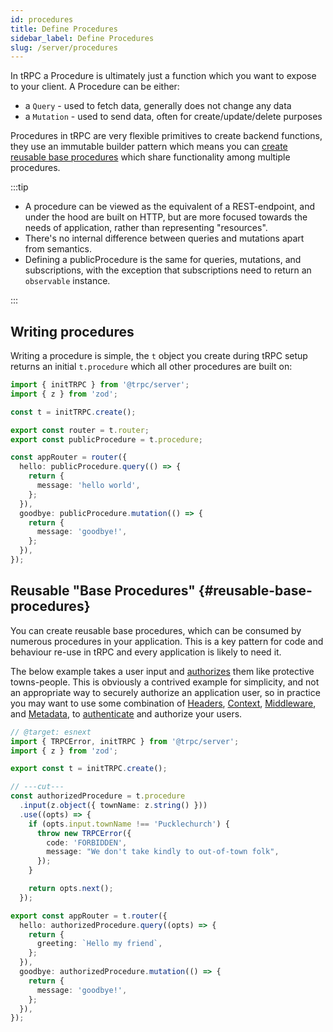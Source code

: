 ```yaml
---
id: procedures
title: Define Procedures
sidebar_label: Define Procedures
slug: /server/procedures
---
```


In tRPC a Procedure is ultimately just a function which you want to expose to your client. A Procedure can be either:

- a `Query` - used to fetch data, generally does not change any data
- a `Mutation` - used to send data, often for create/update/delete purposes

Procedures in tRPC are very flexible primitives to create backend functions, they use an immutable builder pattern which means you can [create reusable base procedures](#reusable-base-procedures) which share functionality among multiple procedures.

:::tip

- A procedure can be viewed as the equivalent of a REST-endpoint, and under the hood are built on HTTP, but are more focused towards the needs of application, rather than representing "resources".
- There's no internal difference between queries and mutations apart from semantics.
- Defining a publicProcedure is the same for queries, mutations, and subscriptions, with the exception that subscriptions need to return an `observable` instance.

:::

## Writing procedures

Writing a procedure is simple, the `t` object you create during tRPC setup returns an initial `t.procedure` which all other procedures are built on:

```ts twoslash
import { initTRPC } from '@trpc/server';
import { z } from 'zod';

const t = initTRPC.create();

export const router = t.router;
export const publicProcedure = t.procedure;

const appRouter = router({
  hello: publicProcedure.query(() => {
    return {
      message: 'hello world',
    };
  }),
  goodbye: publicProcedure.mutation(() => {
    return {
      message: 'goodbye!',
    };
  }),
});
```

## Reusable "Base Procedures" {#reusable-base-procedures}

You can create reusable base procedures, which can be consumed by numerous procedures in your application. This is a key pattern for code and behaviour re-use in tRPC and every application is likely to need it.

The below example takes a user input and [authorizes](https://en.wikipedia.org/wiki/Authorization) them like protective towns-people. This is obviously a contrived example for simplicity, and not an appropriate way to securely authorize an application user, so in practice you may want to use some combination of [Headers](/docs/client/headers), [Context](context), [Middleware](middlewares), and [Metadata](metadata), to [authenticate](https://en.wikipedia.org/wiki/Authentication) and authorize your users.

```ts twoslash
// @target: esnext
import { TRPCError, initTRPC } from '@trpc/server';
import { z } from 'zod';

export const t = initTRPC.create();

// ---cut---
const authorizedProcedure = t.procedure
  .input(z.object({ townName: z.string() }))
  .use((opts) => {
    if (opts.input.townName !== 'Pucklechurch') {
      throw new TRPCError({
        code: 'FORBIDDEN',
        message: "We don't take kindly to out-of-town folk",
      });
    }

    return opts.next();
  });

export const appRouter = t.router({
  hello: authorizedProcedure.query((opts) => {
    return {
      greeting: `Hello my friend`,
    };
  }),
  goodbye: authorizedProcedure.mutation(() => {
    return {
      message: 'goodbye!',
    };
  }),
});
```
